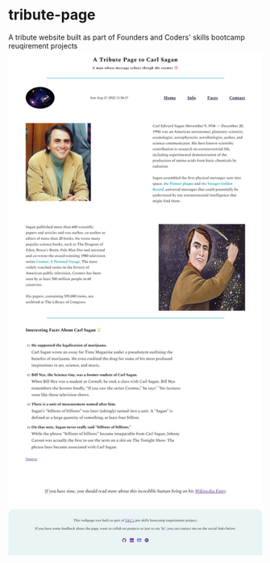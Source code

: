 # tribute-page
A tribute website built as part of Founders and Coders' skills bootcamp reuqirement projects
![Webpage screenshot](https://raw.githubusercontent.com/zakkariyaa/tribute-page/master/images/tribute-page.png)
